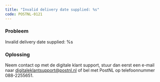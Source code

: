 ```yaml
---
title: "Invalid delivery date supplied: %s"
code: POSTNL-0121
---
```

### Probleem

Invalid delivery date supplied: %s  
  
### Oplossing

Neem contact op met de digitale klant support, stuur dan eerst een e-mail naar [digitaleklantsupport@postnl.nl](mailto:digitaleklantsupport@postnl.nl) of bel met PostNL op telefoonnummer 088-2255651.
